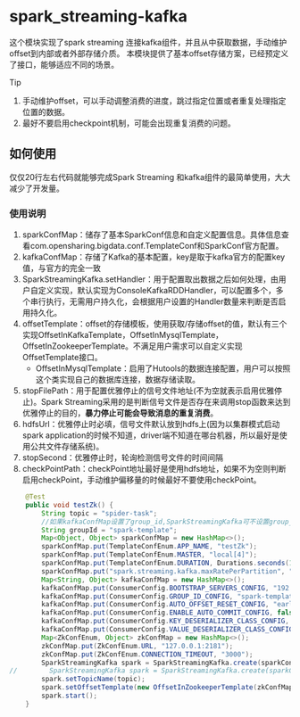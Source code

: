 # spark_streaming-kafka

这个模块实现了spark streaming 连接kafka组件，并且从中获取数据，手动维护offset到内部或者外部存储介质。
本模块提供了基本offset存储方案，已经预定义了接口，能够适应不同的场景。


> [!TIP]
> 1. 手动维护offset，可以手动调整消费的进度，跳过指定位置或者重复处理指定位置的数据。
> 2. 最好不要启用checkpoint机制，可能会出现重复消费的问题。


## 如何使用

仅仅20行左右代码就能够完成Spark Streaming 和kafka组件的最简单使用，大大减少了开发量。

### 使用说明
1. sparkConfMap：储存了基本SparkConf信息和自定义配置信息。具体信息查看com.opensharing.bigdata.conf.TemplateConf和SparkConf官方配置。
2. kafkaConfMap：存储了Kafka的基本配置，key是取于kafka官方的配置key值，与官方的完全一致
3. SparkStreamingKafka.setHandler：用于配置取出数据之后如何处理，由用户自定义实现，默认实现为ConsoleKafkaRDDHandler，可以配置多个，多个串行执行，无需用户持久化，会根据用户设置的Handler数量来判断是否启用持久化。
4. offsetTemplate：offset的存储模板，使用获取/存储offset的值，默认有三个实现OffsetInKafkaTemplate，OffsetInMysqlTemplate，OffsetInZookeeperTemplate。不满足用户需求可以自定义实现OffsetTemplate接口。
   + OffsetInMysqlTemplate：启用了Hutools的数据连接配置，用户可以按照这个类实现自己的数据库连接，数据存储读取。
5. stopFilePath：用于配置优雅停止的信号文件地址(不为空就表示启用优雅停止)。Spark Streaming采用的是判断信号文件是否存在来调用stop函数来达到优雅停止的目的，**暴力停止可能会导致消息的重复消费**。
6. hdfsUrl：优雅停止时必填，信号文件默认放到hdfs上(因为以集群模式启动spark application的时候不知道，driver端不知道在哪台机器，所以最好是使用公共文件存储系统)。
7. stopSecond：优雅停止时，轮询检测信号文件的时间间隔
8. checkPointPath：checkPoint地址最好是使用hdfs地址，如果不为空则判断启用checkPoint，手动维护偏移量的时候最好不要使用checkPoint。
``` java
	@Test
	public void testZk() {
		String topic = "spider-task";
		//如果kafkaConfMap设置了group_id,SparkStreamingKafka可不设置group_id
		String groupId = "spark-template";
		Map<Object, Object> sparkConfMap = new HashMap<>();
		sparkConfMap.put(TemplateConfEnum.APP_NAME, "testZk");
		sparkConfMap.put(TemplateConfEnum.MASTER, "local[4]");
		sparkConfMap.put(TemplateConfEnum.DURATION, Durations.seconds(10));
		sparkConfMap.put("spark.streaming.kafka.maxRatePerPartition", "10");
		Map<String, Object> kafkaConfMap = new HashMap<>();
		kafkaConfMap.put(ConsumerConfig.BOOTSTRAP_SERVERS_CONFIG, "192.168.2.58:9092,192.168.2.58:10092,192.168.2.58:11092");
		kafkaConfMap.put(ConsumerConfig.GROUP_ID_CONFIG, "spark-template");
		kafkaConfMap.put(ConsumerConfig.AUTO_OFFSET_RESET_CONFIG, "earliest");
		kafkaConfMap.put(ConsumerConfig.ENABLE_AUTO_COMMIT_CONFIG, false);
		kafkaConfMap.put(ConsumerConfig.KEY_DESERIALIZER_CLASS_CONFIG, StringDeserializer.class);
		kafkaConfMap.put(ConsumerConfig.VALUE_DESERIALIZER_CLASS_CONFIG, StringDeserializer.class);
		Map<ZkConfEnum, Object> zkConfMap = new HashMap<>();
		zkConfMap.put(ZkConfEnum.URL, "127.0.0.1:2181");
		zkConfMap.put(ZkConfEnum.CONNECTION_TIMEOUT, "3000");
		SparkStreamingKafka spark = SparkStreamingKafka.create(sparkConfMap, kafkaConfMap);
//        SparkStreamingKafka spark = SparkStreamingKafka.create(sparkConfMap, kafkaConfMap,"./checkpointStreamingZk");
		spark.setTopicName(topic);
		spark.setOffsetTemplate(new OffsetInZookeeperTemplate(zkConfMap, "/ldk"));
		spark.start();
	}
```
